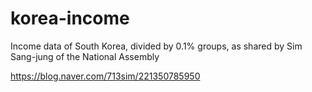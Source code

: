 # korea-income

Income data of South Korea, divided by 0.1% groups, as shared by Sim Sang-jung of the National Assembly

https://blog.naver.com/713sim/221350785950
